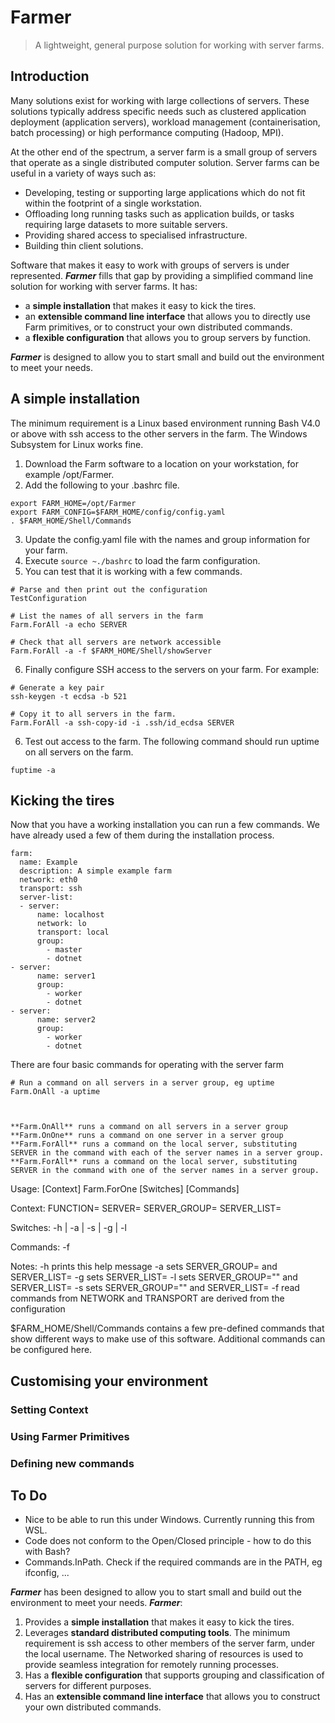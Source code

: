 # Farmer
> A lightweight, general purpose solution for working with server farms.

## Introduction
Many solutions exist for working with large collections of servers.  These solutions typically address specific needs such as clustered application deployment (application servers), workload management (containerisation, batch processing) or high performance computing (Hadoop, MPI).  

At the other end of the spectrum, a server farm is a small group of servers that operate as a single distributed computer solution.  Server farms can be useful in a variety of ways such as:  
* Developing, testing or supporting large applications which do not fit within the footprint of a single workstation.
* Offloading long running tasks such as application builds, or tasks requiring large datasets to more suitable servers.
* Providing shared access to specialised infrastructure.
* Building thin client solutions.

Software that makes it easy to work with groups of servers is under represented.  ***Farmer*** fills that gap by providing a simplified command line solution for working with server farms.  It has:
* a **simple installation** that makes it easy to kick the tires.
* an **extensible command line interface** that allows you to directly use Farm primitives, or to construct your own distributed commands.
* a **flexible configuration** that allows you to group servers by function.

***Farmer*** is designed to allow you to start small and build out the environment to meet your needs.

## A simple installation
The minimum requirement is a Linux based environment running Bash V4.0 or above with ssh access to the other servers in the farm.  The Windows Subsystem for Linux works fine.

1. Download the Farm software to a location on your workstation, for example /opt/Farmer.
2. Add the following to your .bashrc file.
```
export FARM_HOME=/opt/Farmer
export FARM_CONFIG=$FARM_HOME/config/config.yaml
. $FARM_HOME/Shell/Commands
```
3. Update the config.yaml file with the names and group information for your farm.
4. Execute ```source ~./bashrc``` to load the farm configuration.
5. You can test that it is working with a few commands.  
```
# Parse and then print out the configuration
TestConfiguration

# List the names of all servers in the farm
Farm.ForAll -a echo SERVER

# Check that all servers are network accessible
Farm.ForAll -a -f $FARM_HOME/Shell/showServer
```
6. Finally configure SSH access to the servers on your farm.  For example:
```
# Generate a key pair
ssh-keygen -t ecdsa -b 521

# Copy it to all servers in the farm.  
Farm.ForAll -a ssh-copy-id -i .ssh/id_ecdsa SERVER
```
6. Test out access to the farm.  The following command should run uptime on all servers on the farm.
```
fuptime -a
```

## Kicking the tires
Now that you have a working installation you can run a few commands.  We have already used a few of them during the installation process.

```
farm:
  name: Example
  description: A simple example farm
  network: eth0
  transport: ssh
  server-list:
  - server:
      name: localhost
      network: lo
      transport: local
      group:
        - master
        - dotnet
- server:
      name: server1
      group:
        - worker
        - dotnet
- server:
      name: server2
      group:
        - worker
        - dotnet
```

There are four basic commands for operating with the server farm

```
# Run a command on all servers in a server group, eg uptime
Farm.OnAll -a uptime



**Farm.OnAll** runs a command on all servers in a server group
**Farm.OnOne** runs a command on one server in a server group
**Farm.ForAll** runs a command on the local server, substituting SERVER in the command with each of the server names in a server group.
**Farm.ForAll** runs a command on the local server, substituting SERVER in the command with one of the server names in a server group.
```









Usage: [Context] Farm.ForOne [Switches] [Commands]

Context:
  FUNCTION=<function name>
  SERVER=<server name>
  SERVER_GROUP=<server group name>
  SERVER_LIST=<list of server names>

Switches:
  -h | -a | -s <server name> | -g <group> | -l <list of servers>

Commands:
  <list of commands>
  -f <list of files>

Notes:
  -h prints this help message
  -a sets SERVER_GROUP=<farmname> and SERVER_LIST=<all servers>
  -g sets SERVER_LIST=<groupList>
  -l sets SERVER_GROUP="" and SERVER_LIST=<list of servers>
  -s sets SERVER_GROUP="" and SERVER_LIST=<server name>
  -f read commands from <list of files>
  NETWORK and TRANSPORT are derived from the configuration

$FARM_HOME/Shell/Commands contains a few pre-defined commands that show different ways to make use of this software.  Additional commands can be configured here.

## Customising your environment

### Setting Context
### Using Farmer Primitives
### Defining new commands

## To Do
* Nice to be able to run this under Windows.  Currently running this from WSL.
* Code does not conform to the Open/Closed principle - how to do this with Bash?
* Commands.InPath.  Check if the required commands are in the PATH, eg ifconfig, ...

***Farmer*** has been designed to allow you to start small and build out the environment to meet your needs.  ***Farmer***:  

1. Provides a **simple installation** that makes it easy to kick the tires.  
2. Leverages **standard distributed computing tools**.  The minimum requirement is ssh access to other members of the server farm, under the local username.  The Networked sharing of resources is used to provide seamless integration for remotely running processes.
3. Has a **flexible configuration** that supports grouping and classification of servers for different purposes.
4. Has an **extensible command line interface** that allows you to construct your own distributed commands.

